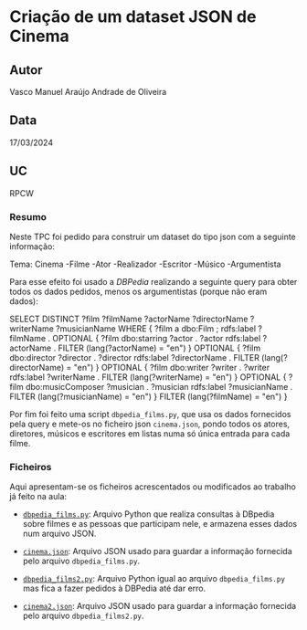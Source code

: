 # Criação de um dataset JSON de Cinema

## Autor
Vasco Manuel Araújo Andrade de Oliveira

## Data
17/03/2024

## UC
RPCW

### Resumo

Neste TPC foi pedido para construir um dataset do tipo json com a seguinte informação:

Tema: Cinema
            -Filme
            -Ator
            -Realizador
            -Escritor
            -Músico
            -Argumentista

Para esse efeito foi usado a *DBPedia* realizando a seguinte query para obter todos os dados pedidos, menos os argumentistas (porque não eram dados):

SELECT DISTINCT ?film ?filmName ?actorName ?directorName ?writerName ?musicianName
WHERE {
  ?film a dbo:Film ;
        rdfs:label ?filmName .
  OPTIONAL { 
    ?film dbo:starring ?actor .
    ?actor rdfs:label ?actorName .
    FILTER (lang(?actorName) = "en")
  }
  OPTIONAL { 
    ?film dbo:director ?director .
    ?director rdfs:label ?directorName .
    FILTER (lang(?directorName) = "en")
  }
  OPTIONAL { 
    ?film dbo:writer ?writer .
    ?writer rdfs:label ?writerName .
    FILTER (lang(?writerName) = "en")
  }
  OPTIONAL { 
    ?film dbo:musicComposer ?musician .
    ?musician rdfs:label ?musicianName .
    FILTER (lang(?musicianName) = "en")
  }
  FILTER (lang(?filmName) = "en")
}


Por fim foi feito uma script `dbpedia_films.py`, que usa os dados fornecidos pela query e mete-os no ficheiro json `cinema.json`, pondo todos os atores,
diretores, músicos e escritores em listas numa só única entrada para cada filme.

### Ficheiros

Aqui apresentam-se os ficheiros acrescentados ou modificados ao trabalho já feito na aula:

- [`dbpedia_films.py`](dbpedia_films.py): Arquivo Python que realiza consultas à DBpedia sobre filmes e as pessoas que participam nele, e armazena esses dados num arquivo JSON. 

- [`cinema.json`](cinema.json): Arquivo JSON usado para guardar a informação fornecida pelo arquivo `dbpedia_films.py`.

- [`dbpedia_films2.py`](dbpedia_films2.py): Arquivo Python igual ao arquivo `dbpedia_films.py` mas fica a fazer pedidos à DBPedia até dar erro.

- [`cinema2.json`](cinema2.json): Arquivo JSON usado para guardar a informação fornecida pelo arquivo `dbpedia_films2.py`.

